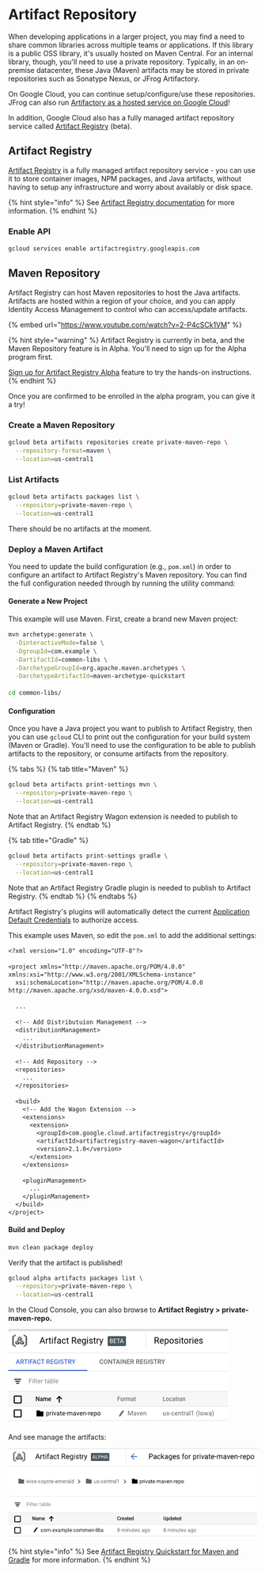 # Artifact Repository

When developing applications in a larger project, you may find a need to share common libraries across multiple teams or applications. If this library is a public OSS library, it's usually hosted on Maven Central. For an internal library, though, you'll need to use a private repository. Typically, in an on-premise datacenter, these Java \(Maven\) artifacts may be stored in private repositories such as Sonatype Nexus, or JFrog Artifactory.

On Google Cloud, you can continue setup/configure/use these repositories. JFrog can also run [Artifactory as a hosted service on Google Cloud](https://jfrog.com/partner/google-cloud-platform/)!

In addition, Google Cloud also has a fully managed artifact repository service called [Artifact Registry](https://cloud.google.com/artifact-registry) \(beta\).

## Artifact Registry

[Artifact Registry](https://cloud.google.com/artifact-registry) is a fully managed artifact repository service - you can use it to store container images, NPM packages, and Java artifacts, without having to setup any infrastructure and worry about availably or disk space.

{% hint style="info" %}
See [Artifact Registry documentation](https://cloud.google.com/artifact-registry) for more information.
{% endhint %}

### Enable API

```bash
gcloud services enable artifactregistry.googleapis.com
```

## Maven Repository

Artifact Registry can host Maven repositories to host the Java artifacts. Artifacts are hosted within a region of your choice, and you can apply Identity Access Management to control who can access/update artifacts.

{% embed url="https://www.youtube.com/watch?v=2-P4cSCk1VM" %}

{% hint style="warning" %}
Artifact Registry is currently in beta, and the Maven Repository feature is in Alpha. You'll need to sign up for the Alpha program first.

[Sign up for Artifact Registry Alpha](https://docs.google.com/forms/d/e/1FAIpQLSf5q3CeDna_c27ifadF1KO17W3PrYO91w-UI-jjUdnvGS1cmQ/viewform) feature to try the hands-on instructions.
{% endhint %}

Once you are confirmed to be enrolled in the alpha program, you can give it a try!

### Create a Maven Repository

```bash
gcloud beta artifacts repositories create private-maven-repo \
  --repository-format=maven \
  --location=us-central1
```

### List Artifacts

```bash
gcloud beta artifacts packages list \
  --repository=private-maven-repo \
  --location=us-central1
```

There should be no artifacts at the moment.

### Deploy a Maven Artifact

You need to update the build configuration \(e.g., `pom.xml`\) in order to configure an artifact to Artifact Registry's Maven repository. You can find the full configuration needed through by running the utility command:

#### Generate a New Project

This example will use Maven. First, create a brand new Maven project:

```bash
mvn archetype:generate \
  -DinteractiveMode=false \
  -DgroupId=com.example \
  -DartifactId=common-libs \
  -DarchetypeGroupId=org.apache.maven.archetypes \
  -DarchetypeArtifactId=maven-archetype-quickstart
  
cd common-libs/
```

#### Configuration

Once you have a Java project you want to publish to Artifact Registry, then you can use `gcloud` CLI to print out the configuration for your build system \(Maven or Gradle\). You'll need to use the configuration to be able to publish artifacts to the repository, or consume artifacts from the repository.

{% tabs %}
{% tab title="Maven" %}
```bash
gcloud beta artifacts print-settings mvn \
  --repository=private-maven-repo \
  --location=us-central1
```

Note that an Artifact Registry Wagon extension is needed to publish to Artifact Registry.
{% endtab %}

{% tab title="Gradle" %}
```bash
gcloud beta artifacts print-settings gradle \
  --repository=private-maven-repo \
  --location=us-central1
```

Note that an Artifact Registry Gradle plugin is needed to publish to Artifact Registry.
{% endtab %}
{% endtabs %}

Artifact Registry's plugins will automatically detect the current [Application Default Credentials](../../getting-started/google-cloud-platform.md#application-default-credentials) to authorize access.

This example uses Maven, so edit the `pom.xml` to add the additional settings:

```markup
<?xml version="1.0" encoding="UTF-8"?>

<project xmlns="http://maven.apache.org/POM/4.0.0" xmlns:xsi="http://www.w3.org/2001/XMLSchema-instance"
  xsi:schemaLocation="http://maven.apache.org/POM/4.0.0 http://maven.apache.org/xsd/maven-4.0.0.xsd">
  
  ...
  
  <!-- Add Distributuion Management -->
  <distributionManagement>
    ...
  </distributionManagement>
  
  <!-- Add Repository -->
  <repositories>
    ...
  </repositories>

  <build>
    <!-- Add the Wagon Extension -->
    <extensions>
      <extension>
        <groupId>com.google.cloud.artifactregistry</groupId>
        <artifactId>artifactregistry-maven-wagon</artifactId>
        <version>2.1.0</version>
      </extension>
    </extensions>
    
    <pluginManagement>
      ...
    </pluginManagement>
  </build>
</project>
```

#### Build and Deploy

```bash
mvn clean package deploy
```

Verify that the artifact is published!

```bash
gcloud alpha artifacts packages list \
  --repository=private-maven-repo \
  --location=us-central1
```

In the Cloud Console, you can also browse to **Artifact Registry &gt; private-maven-repo.**

![](../../.gitbook/assets/image%20%2842%29.png)

And see manage the artifacts:

![](../../.gitbook/assets/image%20%2841%29.png)

{% hint style="info" %}
See [Artifact Registry Quickstart for Maven and Gradle](https://cloud.google.com/artifact-registry/docs/java/quickstart) for more information.
{% endhint %}
